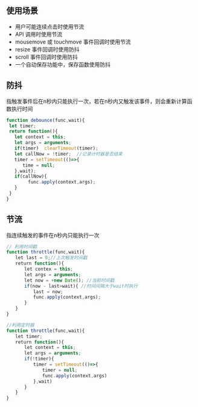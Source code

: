 ## 使用场景
 * 用户可能连续点击时使用节流
 * API 调用时使用节流
 * mousemove 或 touchmove 事件回调时使用节流
 * resize 事件回调时使用防抖
 * scroll 事件回调时使用防抖
 * 一个自动保存功能中，保存函数使用防抖

## 防抖
 指触发事件后在n秒内只能执行一次，若在n秒内又触发该事件，则会重新计算函数执行时间
 ```javascript
 function debounce(func,wait){
  let timer;
  return function(){
    let context = this;
    let args = arguments;
    if(timer)  clearTimeout(timer);
    let callNow = !timer;  //记录计时器是否结束
    timer = setTimeout(()=>{
       time = null; 
    },wait);
    if(callNow){
         func.apply(context,args);
    }
  }
}
 ```

 ## 节流
 指连续触发的事件在n秒内只能执行一次
 ```javascript
 // 利用时间戳
 function throttle(func,wait){
　　let last = 0;//上次触发时间戳
　　return function(){
　　　　let contex = this;
　　　　let args = arguments;
　　　　let now = +new Date(); //当前时间戳
　　　　if(now - last>wait){ //时间间隔大于wait时执行
　　　　　　last = now;
　　　　　　func.apply(context,args);
　　　　}
　　}
}　

//利用定时器
function throttle(func,wait){
　　let timer;
　　return function(){
　　　　let context = this;
　　　　let args = arguments;
　　　　if(!timer){
　　　　　　timer = setTimeout(()=>{
　　　　　　　　timer = null;
　　　　　　　　func.apply(context,args)
　　　　　　},wait)
　　　　}
　　}
}
 ```